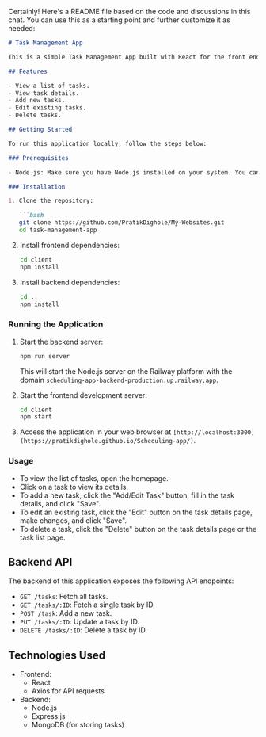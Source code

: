 Certainly! Here's a README file based on the code and discussions in this chat. You can use this as a starting point and further customize it as needed:

```markdown
# Task Management App

This is a simple Task Management App built with React for the front end and Node.js with Express for the backend. It allows users to manage tasks by adding, editing, deleting, and viewing task details.

## Features

- View a list of tasks.
- View task details.
- Add new tasks.
- Edit existing tasks.
- Delete tasks.

## Getting Started

To run this application locally, follow the steps below:

### Prerequisites

- Node.js: Make sure you have Node.js installed on your system. You can download it from [nodejs.org](https://nodejs.org/).

### Installation

1. Clone the repository:

   ```bash
   git clone https://github.com/PratikDighole/My-Websites.git
   cd task-management-app
   ```

2. Install frontend dependencies:

   ```bash
   cd client
   npm install
   ```

3. Install backend dependencies:

   ```bash
   cd ..
   npm install
   ```

### Running the Application

1. Start the backend server:

   ```bash
   npm run server
   ```

   This will start the Node.js server on the Railway platform with the domain `scheduling-app-backend-production.up.railway.app`.

2. Start the frontend development server:

   ```bash
   cd client
   npm start
   ```


3. Access the application in your web browser at `[http://localhost:3000](https://pratikdighole.github.io/Scheduling-app/)`.

### Usage

- To view the list of tasks, open the homepage.
- Click on a task to view its details.
- To add a new task, click the "Add/Edit Task" button, fill in the task details, and click "Save".
- To edit an existing task, click the "Edit" button on the task details page, make changes, and click "Save".
- To delete a task, click the "Delete" button on the task details page or the task list page.

## Backend API

The backend of this application exposes the following API endpoints:

- `GET /tasks`: Fetch all tasks.
- `GET /tasks/:ID`: Fetch a single task by ID.
- `POST /task`: Add a new task.
- `PUT /tasks/:ID`: Update a task by ID.
- `DELETE /tasks/:ID`: Delete a task by ID.

## Technologies Used

- Frontend:
  - React
  - Axios for API requests
- Backend:
  - Node.js
  - Express.js
  - MongoDB (for storing tasks)
